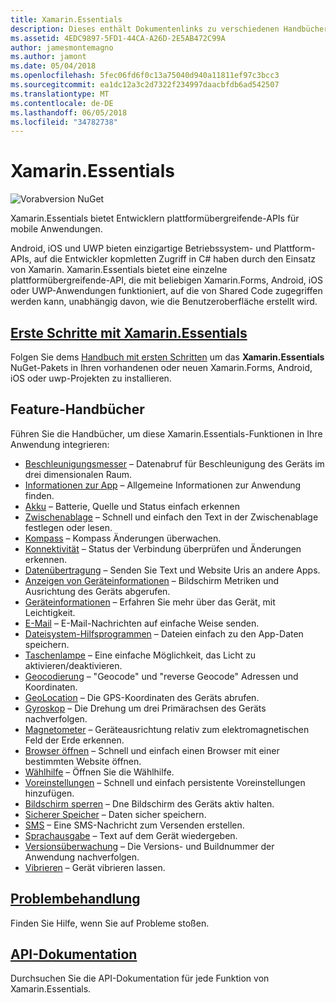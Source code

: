 ```yaml
---
title: Xamarin.Essentials
description: Dieses enthält Dokumentenlinks zu verschiedenen Handbüchern, die beschreiben, Xamarin.Essentials, die Entwickler mit Cross-Plattform-APIs für mobile Anwendungen bereitstellt.
ms.assetid: 4EDC9897-5FD1-44CA-A26D-2E5AB472C99A
author: jamesmontemagno
ms.author: jamont
ms.date: 05/04/2018
ms.openlocfilehash: 5fec06fd6f0c13a75040d940a11811ef97c3bcc3
ms.sourcegitcommit: ea1dc12a3c2d7322f234997daacbfdb6ad542507
ms.translationtype: MT
ms.contentlocale: de-DE
ms.lasthandoff: 06/05/2018
ms.locfileid: "34782738"
---
```

# <a name="xamarinessentials"></a>Xamarin.Essentials

![Vorabversion NuGet](~/media/shared/pre-release.png)

Xamarin.Essentials bietet Entwicklern plattformübergreifende-APIs für mobile Anwendungen.

Android, iOS und UWP bieten einzigartige Betriebssystem- und Plattform-APIs, auf die Entwickler kopmletten Zugriff in C# haben durch den Einsatz von Xamarin. Xamarin.Essentials bietet  eine einzelne plattformübergreifende-API, die mit beliebigen Xamarin.Forms, Android, iOS oder UWP-Anwendungen funktioniert, auf die von Shared Code zugegriffen werden kann, unabhängig davon, wie die Benutzeroberfläche erstellt wird.

## <a name="get-started-with-xamarinessentialsget-startedmdcontextxamarinxamarin-forms"></a>[Erste Schritte mit Xamarin.Essentials](get-started.md?context=xamarin/xamarin-forms)

Folgen Sie dems [Handbuch mit ersten Schritten](get-started.md) um das **Xamarin.Essentials** NuGet-Pakets in Ihren vorhandenen oder neuen Xamarin.Forms, Android, iOS oder uwp-Projekten zu installieren.

## <a name="feature-guides"></a>Feature-Handbücher

Führen Sie die Handbücher, um diese Xamarin.Essentials-Funktionen in Ihre Anwendung integrieren:

* [Beschleunigungsmesser](accelerometer.md?context=xamarin/xamarin-forms) – Datenabruf für Beschleunigung des Geräts im drei dimensionalen Raum.
* [Informationen zur App](app-information.md?context=xamarin/xamarin-forms) – Allgemeine Informationen zur Anwendung finden.
* [Akku](battery.md?context=xamarin/xamarin-forms) – Batterie, Quelle und Status einfach erkennen
* [Zwischenablage](clipboard.md?context=xamarin/xamarin-forms) – Schnell und einfach den Text in der Zwischenablage festlegen oder lesen.
* [Kompass](compass.md?context=xamarin/xamarin-forms) – Kompass Änderungen überwachen.
* [Konnektivität](connectivity.md?context=xamarin/xamarin-forms) – Status der Verbindung überprüfen und Änderungen erkennen.
* [Datenübertragung](data-transfer.md?context=xamarin/xamarin-forms) – Senden Sie Text und Website Uris an andere Apps.
* [Anzeigen von Geräteinformationen](device-display.md?context=xamarin/xamarin-forms) – Bildschirm Metriken und Ausrichtung des Geräts abgerufen.
* [Geräteinformationen](device-information.md?context=xamarin/xamarin-forms) – Erfahren Sie mehr über das Gerät, mit Leichtigkeit.
* [E-Mail](email.md?context=xamarin/xamarin-forms) – E-Mail-Nachrichten auf einfache Weise senden.
* [Dateisystem-Hilfsprogrammen](file-system-helpers.md?context=xamarin/xamarin-forms) – Dateien einfach zu den App-Daten speichern.
* [Taschenlampe](flashlight.md?context=xamarin/xamarin-forms) – Eine einfache Möglichkeit, das Licht zu aktivieren/deaktivieren.
* [Geocodierung](geocoding.md?context=xamarin/xamarin-forms) – "Geocode" und "reverse Geocode" Adressen und Koordinaten.
* [GeoLocation](geolocation.md?context=xamarin/xamarin-forms) – Die GPS-Koordinaten des Geräts abrufen.
* [Gyroskop](gyroscope.md?context=xamarin/xamarin-forms) – Die Drehung um drei Primärachsen des Geräts nachverfolgen.
* [Magnetometer](magnetometer.md?context=xamarin/xamarin-forms) – Geräteausrichtung relativ zum elektromagnetischen Feld der Erde erkennen.
* [Browser öffnen](open-browser.md?context=xamarin/xamarin-forms) – Schnell und einfach einen Browser mit einer bestimmten Website öffnen.
* [Wählhilfe](phone-dialer.md?context=xamarin/xamarin-forms) – Öffnen Sie die Wählhilfe.
* [Voreinstellungen](preferences.md?context=xamarin/xamarin-forms) – Schnell und einfach persistente Voreinstellungen hinzufügen.
* [Bildschirm sperren](screen-lock.md?context=xamarin/xamarin-forms) – Dne Bildschirm des Geräts aktiv halten.
* [Sicherer Speicher](secure-storage.md?context=xamarin/xamarin-forms) – Daten sicher speichern.
* [SMS](sms.md?context=xamarin/xamarin-forms) – Eine SMS-Nachricht zum Versenden erstellen.
* [Sprachausgabe](text-to-speech.md?context=xamarin/xamarin-forms) – Text auf dem Gerät wiedergeben.
* [Versionsüberwachung](version-tracking.md?context=xamarin/xamarin-forms) – Die Versions- und Buildnummer der Anwendung nachverfolgen.
* [Vibrieren](vibrate.md?context=xamarin/xamarin-forms) – Gerät vibrieren lassen.

## <a name="troubleshootingtroubleshootingmdcontextxamarinxamarin-forms"></a>[Problembehandlung](troubleshooting.md?context=xamarin/xamarin-forms)

Finden Sie Hilfe, wenn Sie auf Probleme stoßen.

## <a name="api-documentationxrefxamarinessentials"></a>[API-Dokumentation](xref:Xamarin.Essentials)

Durchsuchen Sie die API-Dokumentation für jede Funktion von Xamarin.Essentials.
